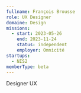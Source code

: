 ```yaml
---
fullname: François Brousse
role: UX Designer
domaine: Design
missions:
  - start: 2023-05-26
    end: 2023-11-24
    status: independent
    employer: Omnicité
startups:
  - NIS2
memberType: beta
---
```


Designer UX
